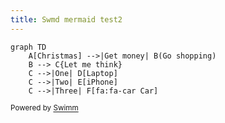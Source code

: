 ```yaml
---
title: Swmd mermaid test2
---
```

```mermaid
graph TD
    A[Christmas] -->|Get money| B(Go shopping)
    B --> C{Let me think}
    C -->|One| D[Laptop]
    C -->|Two| E[iPhone]
    C -->|Three| F[fa:fa-car Car]
```

<SwmMeta repo-id="Z2l0aHViJTNBJTNBY3NoYXJwLXNoYXVsLXRlc3QlM0ElM0Fzd2ltbWlv" repo-name="csharp-shaul-test"><sup>Powered by [Swimm](http://localhost:5001/)</sup></SwmMeta>
